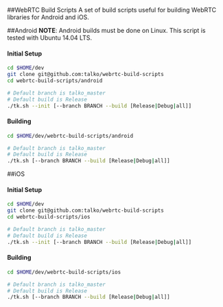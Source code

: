 ##WebRTC Build Scripts
A set of build scripts useful for building WebRTC libraries for Android and iOS.

##Android
**NOTE**: Android builds must be done on Linux. This script is tested with Ubuntu 14.04 LTS.

#### Initial Setup
```bash
cd $HOME/dev
git clone git@github.com:talko/webrtc-build-scripts
cd webrtc-build-scripts/android

# Default branch is talko_master
# Default build is Release
./tk.sh --init [--branch BRANCH --build [Release|Debug|all]]
```

#### Building
```bash
cd $HOME/dev/webrtc-build-scripts/android

# Default branch is talko_master
# Default build is Release
./tk.sh [--branch BRANCH --build [Release|Debug|all]]
```

##iOS
#### Initial Setup
```bash
cd $HOME/dev
git clone git@github.com:talko/webrtc-build-scripts
cd webrtc-build-scripts/ios

# Default branch is talko_master
# Default build is Release
./tk.sh --init [--branch BRANCH --build [Release|Debug|all]]
```

#### Building
```bash
cd $HOME/dev/webrtc-build-scripts/ios

# Default branch is talko_master
# Default build is Release
./tk.sh [--branch BRANCH --build [Release|Debug|all]]
```
